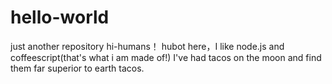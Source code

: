 # hello-world
just another repository
hi-humans！
hubot here，I like node.js and coffeescript(that's what i am made of!)
I've had tacos on the moon and find them far superior to earth tacos.

